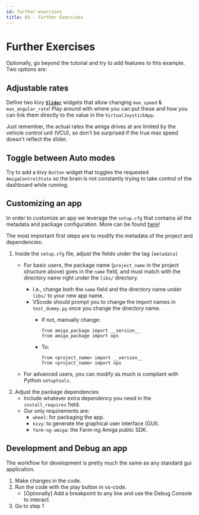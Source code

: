 ```yaml
---
id: further-exercises
title: 03 - Further Exercises
---
```

# Further Exercises

Optionally, go beyond the tutorial and try to add features to this example.
Two options are:

## Adjustable rates

Define two kivy [**`Slider`**](https://kivy.org/doc/stable/api-kivy.uix.slider.html)
widgets that allow changing `max_speed` & `max_angular_rate`!
Play around with where you can put these and how you can link
them directly to the value in the `VirtualJoystickApp`.

Just remember, the actual rates the amiga drives at are limited
by the vehicle control unit (VCU), so don't be surprised if the
true max speed doesn't reflect the slider.

## Toggle between Auto modes

Try to add a kivy `Button` widget that toggles the requested
`AmigaControlState` so the brain is not constantly trying to take
control of the dashboard while running.

## Customizing an app

In order to customize an app we leverage the `setup.cfg` that contains all the metadata and package configuration.
More can be found [here](https://setuptools.pypa.io/en/latest/userguide/declarative_config.html)!

The most important first steps are to modify the metadata of the project and dependencies:

1. Inside the `setup.cfg` file, adjust the fields under the tag `[metadata]`
    * For basic users, the package name (`project_name` in the project structure above)
     goes in the `name` field, and must match with the directory name right under the `libs/` directory.
      * I.e., change both the `name` field and the directory name under `libs/` to your new app name.
      * VScode should prompt you to change the import
      names in `test_dummy.py` once you change the directory name.
        * If not, manually change:

            ```note
            from amiga_package import __version__
            from amiga_package import ops
            ```

        * To:

            ```note
            from <project_name> import __version__
            from <project_name> import ops
            ```

    * For advanced users, you can modify as much is compliant with Python `setuptools`.
2. Adjust the package dependencies
    * Include whatever extra dependency you need in the `install_requires` field.
    * Our only requirements are:
        * `wheel`: for packaging the app.
        * `kivy`: to generate the graphical user interface (GUI).
        * `farm-ng-amiga`: the Farm-ng Amiga public SDK.

## Development and Debug an app

The workflow for development is pretty much the same as any standard gui application.

1. Make changes in the code.
2. Run the code with the play button in vs-code.
    * [Optionally] Add a breakpoint to any line and use the Debug Console to interact.
3. Go to step 1
